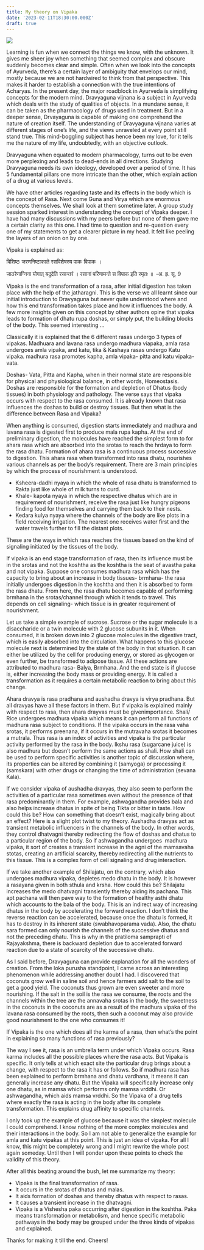```yaml
---
title: My theory on Vipaka
date: '2023-02-11T18:30:00.000Z'
draft: true
---
```


![](/uploads/julien-tromeur-XChsbHDigQM-unsplash.jpg)

Learning is fun when we connect the things we know, with the unknown. It gives me sheer joy when something that seemed complex and obscure suddenly becomes clear and simple. Often when we look into the concepts of Ayurveda, there’s a certain layer of ambiguity that envelops our mind, mostly because we are not hardwired to
think from that perspective. This makes it harder to establish a connection with the true intentions of Acharyas. In the present day, the major roadblock in Ayurveda is simplifying concepts for the modern mind. Dravyaguna vijnana is a subject in Ayurveda which deals with the study of qualities of objects. In a mundane sense, it can be taken as the pharmacology of drugs used in treatment. But in a deeper sense, Drvayaguna is capable of making one comprehend the nature of creation itself. The understanding of Dravyaguna vijnana varies at different stages of
one’s life, and the views unraveled at every point still stand true. This mind-boggling subject has hence been my love, for it tells me the nature of my life, undoubtedly, with an objective outlook.&#x20;

Dravyaguna when equated to modern pharmacology, turns out to be even more perplexing and leads to dead-ends in all directions. Studying Dravyaguna needs its own ideology, developed over a period of time. It has 5 fundamental pillars one more intricate than the other, which explain action of a drug at various levels.&#x20;

We have other articles regarding taste and its effects in the body which is the concept of Rasa. Next come Guna and Virya which are enormous concepts themselves. We shall look at them sometime later. A group study session sparked interest in understanding the concept of Vipaka deeper. I have had many discussions with my peers before but none of them gave me a certain clarity as this one. I had time to question and re-question every one of my statements to get a clearer picture in my head. It felt like peeling the layers of an onion on by one.&#x20;

Vipaka is explained as:

विशिष्टः जरणनिष्टाकाले रसविशेषस्य पाकः विपाकः ।&#x20;

जाठरेणाग्निना योगात् यदुदेति रसान्तरं ।&#x20;
रसानां परिणामन्ते स विपाक इति स्मृतः ॥   -अ. हृ. सू. 9&#x20;

Vipaka is the end transformation of a rasa, after initial digestion has taken place with the help of the jatharagni. This is the verse we all learnt since our initial introduction to Dravyaguna but never quite understood where and how this end transformation takes place and how it influences the body. A few more insights given on this concept by other authors opine that vipaka leads to formation of dhatu rupa doshas, or simply put, the building blocks of the body. This seemed interesting …

Classically it is explained that the 6 different rasas undergo 3 types of vipakas. Madhuara and lavana rasa undergo madhura viapaka, amla rasa undergoes amla vipaka, and katu, tika & Kashaya rasas undergo Katu vipaka. madhura rasa promotes kapha, amla vipaka- pitta and katu vipaka- vata.&#x20;

Doshas- Vata, Pitta and Kapha, when in their normal state are responsible for physical and physiological balance, in other words, Homeostasis. Doshas are responsible for the formation and depletion of Dhatus (body tissues) in both physiology and pathology. The verse says that vipaka occurs with respect to the rasa consumed. It is already known that rasa influences the doshas to build or destroy tissues. But then what is the difference between Rasa and Vipaka?&#x20;

When anything is consumed, digestion starts immediately and madhura and lavana rasa is digested first to produce mala rupa kapha. At the end of preliminary digestion, the molecules have reached the simplest form to for ahara rasa which are absorbed into the srotas to reach the hrdaya to form the rasa dhatu. Formation of ahara rasa is a continuous process successive to digestion. This ahara rasa when transformed into rasa dhatu, nourishes various channels as per the body’s requirement. There are 3 main principles by which the process of nourishment is understood.&#x20;

* Ksheera-dadhi nyaya in which the whole of rasa dhatu is transformed to Rakta just like whole of milk turns to curd.&#x20;
* Khale- kapota nyaya in which the respective dhatus which are in requirement of nourishment, receive the rasa just like hungry pigeons finding food for themselves and carrying them back to their nests.
* Kedara kulya nyaya where the channels of the body are like plots in a field receiving irrigation. The nearest one receives water first and the water travels further to fill the distant plots.&#x20;

These are the ways in which rasa reaches the tissues based on the kind of signaling initiated by the tissues of the body.&#x20;

If vipaka is an end stage transformation of rasa, then its influence must be in the srotas and not the koshtha as the koshtha is the seat of avastha paka and not vipaka. Suppose one consumes madhura rasa which has the capacity to bring about an increase in body tissues- brmhana- the rasa initially undergoes digestion in the koshtha and then it is absorbed to form the rasa dhatu. From here, the rasa dhatu becomes capable of performing brmhana in the srotas/channel through which it tends to travel. This depends on cell signaling- which tissue is in greater requirement of nourishment.&#x20;

Let us take a simple example of sucrose. Sucrose or the sugar molecule is a disaccharide or a twin molecule with 2 glucose subunits in it. When consumed, it is broken down into 2 glucose molecules in the digestive tract, which is easily absorbed into the circulation. What happens to this glucose molecule next is determined by the state of the body in that situation. It can either be utilized by the cell for producing energy, or stored as glycogen or even further, be transformed to adipose tissue. All these actions are attributed to madhura rasa- Balya, Brmhana. And the end state is if glucose is, either increasing the body mass or providing energy. It is called a transformation as it requires a certain metabolic reaction to bring about this change.&#x20;

Ahara dravya is rasa pradhana and aushadha dravya is virya pradhana. But all dravyas have all these factors in them. But if vipaka is explained mainly with respect to rasa, then ahara drayvas must be givenimportance. Shali/ Rice undergoes madhura vipaka which means it can perform all functions of madhura rasa subject to conditions. If the vipaka occurs in the rasa vaha srotas, it performs preenana, if it occurs in the mutravaha srotas it becomes a mutrala. Thus rasa is an index of activities and vipaka is the particular activity performed by the rasa in the body. Ikshu rasa (sugarcane juice) is also madhura but doesn’t perform the same actions as shali. How shali can be used to perform specific activities is another topic of discussion where, its properties can be altered by combining it (samyoga) or processing it (samskara) with other drugs or changing the time of administration (sevana Kala).&#x20;

If we consider vipaka of aushadha dravyas, they also seem to perform the activities of a particular rasa sometimes even without the presence of that rasa predominantly in them. For example, ashwagandha provides bala and also helps increase dhatus in spite of being Tikta or bitter in taste. How could this be? How can something that doesn’t exist, magically bring about an effect? Here is a slight plot twist to my theory. Aushadha dravyas act as transient
metabolic influencers in the channels of the body. In other words, they control dhatvagni thereby redirecting the flow of doshas and dhatus to a particular region of the body. So if ashwagandha undergoes  madhura vipaka, it sort of creates a transient increase in the agni of the mamsavaha stotas, creating an artificial scarcity, thereby redirecting all the nutrients to this tissue. This is a complex form of cell signaling and drug interaction.

If we take another example of Shilajatu, on the contrary, which also undergoes madhura vipaka, depletes medo dhatu in the body. It is however a rasayana given in both sthula and krsha. How could this be? Shilajatu increases the medo dhatvagni transiently thereby aiding its pachana. This apt pachana will then pave way to the formation of healthy asthi dhatu which accounts to the bala of the body. This is an indirect way of increasing dhatus in the body by accelerating the forward reaction. I don’t think the reverse reaction can be accelerated, because once the dhatu is formed, it has to destroy in its inherent state (swabhavoparama vada). Also, the dhatu sara formed can only
nourish the channels of the successive dhatus and not the preceding dhatu. This is why in the pratiloma samprapti of Rajayakshma, there is backward depletion due to accelerated forward reaction due to a state of scarcity of the
successive dhatu.&#x20;

As I said before, Dravyaguna can provide explanation for all the wonders of creation. From the loka purusha standpoint, I came across an interesting phenomenon while addressing another doubt I had. I discovered that
coconuts grow well in saline soil and hence farmers add salt to the soil to get a good yield. The coconuts thus grown are even sweeter and more nourishing. If the salt in the soil is the rasa we consume, the roots and the channels within the tree are the annavaha srotas in the body, the sweetness in the coconuts in the coconuts are as a result of the madhura vipaka of the lavana rasa consumed by the roots, then such a coconut may also provide good nourishment to the one who consumes it!

If Vipaka is the one which does all the karma of a rasa, then what’s the point in explaining so many functions of rasa previously?&#x20;

The way I see it, rasa is an umbrella term under which Vipaka occurs. Rasa karma includes all the possible places where the rasa acts. But Vipaka is specific. It only tells at which exact site the particular drug brings about a change, with respect to the rasa it has or follows. So if madhura rasa has been explained to perform brmhana and dhatu vardhana, it means it can generally increase any dhatu. But the Vipaka will specifically increase only one dhatu, as in mamsa which performs only mamsa vrddhi. Or ashwagandha, which aids mamsa vrddhi. So the Vipaka of a drug tells where exactly the rasa is acting in the body after its complete transformation. This explains drug
affinity to specific channels.&#x20;

I only took up the example of glucose because it was the simplest molecule I could comprehend. I know nothing of the more complex molecules and their interactions in the body. So I am not able to generalize the example for amla and katu vipakas at this point. This is just an idea of vipaka. For all I know, this might be completely wrong and I might rewrite the whole post again someday. Until then I will ponder upon these points to check the validity of this theory.&#x20;

After all this beating around the bush, let me summarize my theory:

* Vipaka is the final transformation of rasa.&#x20;
* It occurs in the srotas of dhatus and malas.
* It aids formation of doshas and thereby dhatus with respect to rasas. 
* It causes a transient increase in the dhatvagni.&#x20;
* Vipaka is a Vishesha paka occurring after digestion in the koshtha. Paka means transformation or metabolism, and hence specific metabolic pathways in the body may be grouped under the three kinds of vipakas and explained.

Thanks for making it till the end. Cheers!
